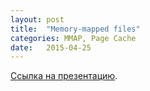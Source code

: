 ```yaml
---
layout: post
title:  "Memory-mapped files"
categories: MMAP, Page Cache
date:   2015-04-25
---
```


[Ссылка на презентацию][presentation].


[presentation]: {{site.baseurl}}/content/MMAP.pdf
